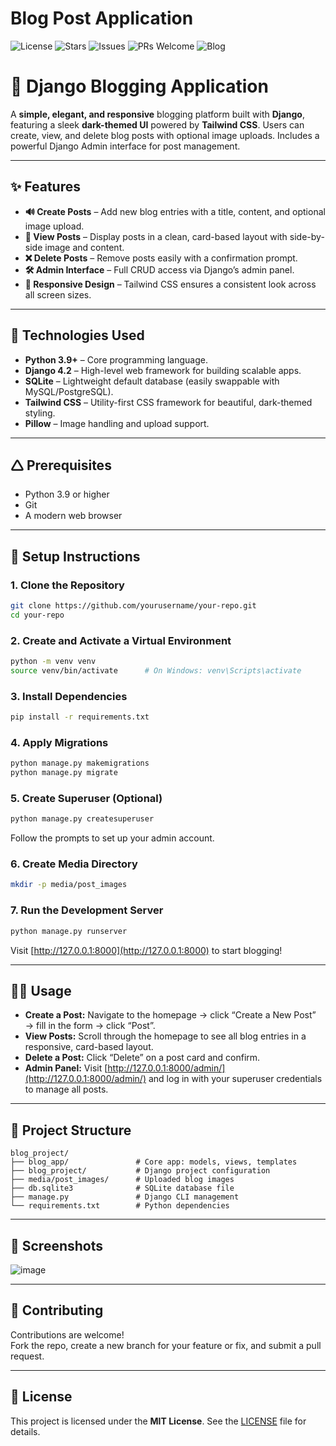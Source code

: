 # Blog Post Application

![License](https://img.shields.io/github/license/M-Tayyab06/Blog_Post_Application?color=blue)
![Stars](https://img.shields.io/github/stars/M-Tayyab06/Blog_Post_Application?style=social)
![Issues](https://img.shields.io/github/issues/M-Tayyab06/Blog_Post_Application)
![PRs Welcome](https://img.shields.io/badge/PRs-welcome-brightgreen.svg)
![Blog](https://img.shields.io/badge/Blog_App-Node.js-blue?logo=node.js)

# 📝 Django Blogging Application

A **simple, elegant, and responsive** blogging platform built with **Django**, featuring a sleek **dark-themed UI** powered by **Tailwind CSS**. Users can create, view, and delete blog posts with optional image uploads. Includes a powerful Django Admin interface for post management.

---

## ✨ Features

- **🔊 Create Posts** – Add new blog entries with a title, content, and optional image upload.
- **📄 View Posts** – Display posts in a clean, card-based layout with side-by-side image and content.
- **❌ Delete Posts** – Remove posts easily with a confirmation prompt.
- **🛠 Admin Interface** – Full CRUD access via Django’s admin panel.
- **📱 Responsive Design** – Tailwind CSS ensures a consistent look across all screen sizes.

---

## 💠 Technologies Used

- **Python 3.9+** – Core programming language.
- **Django 4.2** – High-level web framework for building scalable apps.
- **SQLite** – Lightweight default database (easily swappable with MySQL/PostgreSQL).
- **Tailwind CSS** – Utility-first CSS framework for beautiful, dark-themed styling.
- **Pillow** – Image handling and upload support.

---

## 🛆 Prerequisites

- Python 3.9 or higher
- Git
- A modern web browser

---

## 🚀 Setup Instructions

### 1. Clone the Repository

```bash
git clone https://github.com/yourusername/your-repo.git
cd your-repo
```

### 2. Create and Activate a Virtual Environment

```bash
python -m venv venv
source venv/bin/activate      # On Windows: venv\Scripts\activate
```

### 3. Install Dependencies

```bash
pip install -r requirements.txt
```

### 4. Apply Migrations

```bash
python manage.py makemigrations
python manage.py migrate
```

### 5. Create Superuser (Optional)

```bash
python manage.py createsuperuser
```

Follow the prompts to set up your admin account.

### 6. Create Media Directory

```bash
mkdir -p media/post_images
```

### 7. Run the Development Server

```bash
python manage.py runserver
```

Visit [http://127.0.0.1:8000](http://127.0.0.1:8000) to start blogging!

---

## 🧑‍💻 Usage

- **Create a Post:** Navigate to the homepage → click “Create a New Post” → fill in the form → click “Post”.
- **View Posts:** Scroll through the homepage to see all blog entries in a responsive, card-based layout.
- **Delete a Post:** Click “Delete” on a post card and confirm.
- **Admin Panel:** Visit [http://127.0.0.1:8000/admin/](http://127.0.0.1:8000/admin/) and log in with your superuser credentials to manage all posts.

---

## 📁 Project Structure

```
blog_project/
├── blog_app/               # Core app: models, views, templates
├── blog_project/           # Django project configuration
├── media/post_images/      # Uploaded blog images
├── db.sqlite3              # SQLite database file
├── manage.py               # Django CLI management
└── requirements.txt        # Python dependencies
```

---

## 🌆 Screenshots
![image](https://github.com/user-attachments/assets/06e8882a-c66b-4b5f-be4b-b53f9c92c893)


---

## 🤝 Contributing

Contributions are welcome!  
Fork the repo, create a new branch for your feature or fix, and submit a pull request.

---

## 📄 License

This project is licensed under the **MIT License**. See the [LICENSE](./LICENSE) file for details.

